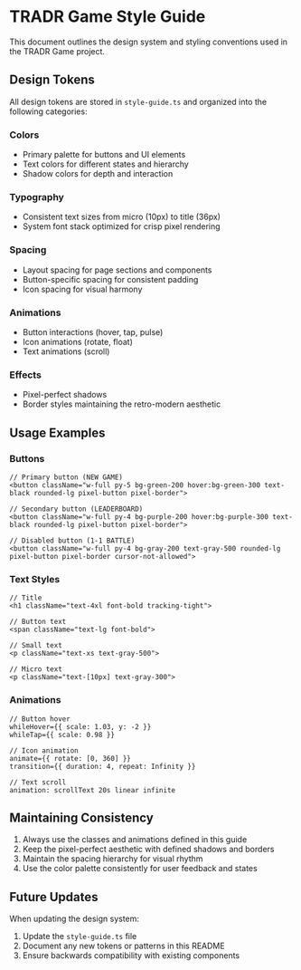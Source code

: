 # TRADR Game Style Guide

This document outlines the design system and styling conventions used in the TRADR Game project.

## Design Tokens

All design tokens are stored in `style-guide.ts` and organized into the following categories:

### Colors
- Primary palette for buttons and UI elements
- Text colors for different states and hierarchy
- Shadow colors for depth and interaction

### Typography
- Consistent text sizes from micro (10px) to title (36px)
- System font stack optimized for crisp pixel rendering

### Spacing
- Layout spacing for page sections and components
- Button-specific spacing for consistent padding
- Icon spacing for visual harmony

### Animations
- Button interactions (hover, tap, pulse)
- Icon animations (rotate, float)
- Text animations (scroll)

### Effects
- Pixel-perfect shadows
- Border styles maintaining the retro-modern aesthetic

## Usage Examples

### Buttons
```tsx
// Primary button (NEW GAME)
<button className="w-full py-5 bg-green-200 hover:bg-green-300 text-black rounded-lg pixel-button pixel-border">

// Secondary button (LEADERBOARD)
<button className="w-full py-4 bg-purple-200 hover:bg-purple-300 text-black rounded-lg pixel-button pixel-border">

// Disabled button (1-1 BATTLE)
<button className="w-full py-4 bg-gray-200 text-gray-500 rounded-lg pixel-button pixel-border cursor-not-allowed">
```

### Text Styles
```tsx
// Title
<h1 className="text-4xl font-bold tracking-tight">

// Button text
<span className="text-lg font-bold">

// Small text
<p className="text-xs text-gray-500">

// Micro text
<p className="text-[10px] text-gray-300">
```

### Animations
```tsx
// Button hover
whileHover={{ scale: 1.03, y: -2 }}
whileTap={{ scale: 0.98 }}

// Icon animation
animate={{ rotate: [0, 360] }}
transition={{ duration: 4, repeat: Infinity }}

// Text scroll
animation: scrollText 20s linear infinite
```

## Maintaining Consistency

1. Always use the classes and animations defined in this guide
2. Keep the pixel-perfect aesthetic with defined shadows and borders
3. Maintain the spacing hierarchy for visual rhythm
4. Use the color palette consistently for user feedback and states

## Future Updates

When updating the design system:
1. Update the `style-guide.ts` file
2. Document any new tokens or patterns in this README
3. Ensure backwards compatibility with existing components 